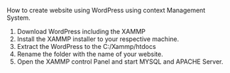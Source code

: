 How to create website using WordPress using context Management System.

1. Download WordPress including the XAMMP
2. Install the XAMMP installer to your respective machine.
3. Extract the WordPress to the C:/Xammp/htdocs
4. Rename the folder with the name of your website.
5. Open the XAMMP control Panel and start MYSQL and APACHE Server.

